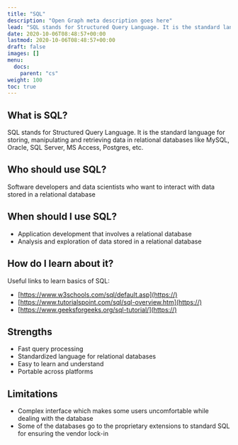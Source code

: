 ```yaml
---
title: "SQL"
description: "Open Graph meta description goes here"
lead: "SQL stands for Structured Query Language. It is the standard language for storing, manipulating and retrieving data in relational databases like MySQL, Oracle, SQL Server, MS Access, Postgres, etc. "
date: 2020-10-06T08:48:57+00:00
lastmod: 2020-10-06T08:48:57+00:00
draft: false
images: []
menu:
  docs:
    parent: "cs"
weight: 100
toc: true
---
```


## What is SQL?
SQL stands for Structured Query Language. It is the standard language for storing, manipulating and retrieving data in relational databases like MySQL, Oracle, SQL Server, MS Access, Postgres, etc.

## Who should use SQL?
Software developers and data scientists who want to interact with data stored in a relational database

## When should I use SQL?
* Application development that involves a relational database
* Analysis and exploration of data stored in a relational database

## How do I learn about it?
Useful links to learn basics of SQL:
* [https://www.w3schools.com/sql/default.asp](https://)
* [https://www.tutorialspoint.com/sql/sql-overview.htm](https://)
* [https://www.geeksforgeeks.org/sql-tutorial/](https://)

## Strengths
* Fast query processing
* Standardized language for relational databases
* Easy to learn and understand
* Portable across platforms

## Limitations
* Complex interface which makes some users uncomfortable while dealing with the database
* Some of the databases go to the proprietary extensions to standard SQL for ensuring the vendor lock-in

